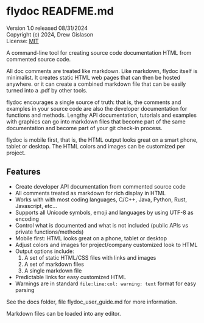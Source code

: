 # flydoc READFME.md

Version 1.0 released 08/31/2024  
Copyright (c) 2024, Drew Gislason  
License: [MIT](https://mit-license.org)

A command-line tool for creating source code documentation HTML from commented source code.

All doc comments are treated like markdown. Like markdown, flydoc itself is minimalist. It creates
static HTML web pages that can then be hosted anywhere. or it can create a combined markdown file
that can be easily turned into a .pdf by other tools.

flydoc encourages a single source of truth: that is, the comments and examples in your source code
are also the developer documentation for functions and methods. Lengthy API documentation,
tutorials and examples with graphics can go into markdown files that become part of the same
documentation and become part of your git check-in process.

flydoc is mobile first, that is, the HTML output looks great on a smart phone, tablet or desktop.
The HTML colors and images can be customized per project.

## Features

* Create developer API documentation from commented source code
* All comments treated as markdown for rich display in HTML
* Works with with most coding languages, C/C++, Java, Python, Rust, Javascript, etc...
* Supports all Unicode symbols, emoji and languages by using UTF-8 as encoding
* Control what is documented and what is not included (public APIs vs private functions/methods)
* Mobile first: HTML looks great on a phone, tablet or desktop
* Adjust colors and images for project/company customized look to HTML
* Output options include:
  1. A set of static HTML/CSS files with links and images
  2. A set of markdown files
  3. A single markdown file
* Predictable links for easy customized HTML
* Warnings are in standard `file:line:col: warning: text` format for easy parsing

See the docs folder, file flydoc_user_guide.md for more information.

Markdown files can be loaded into any editor.
